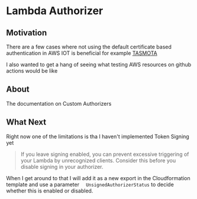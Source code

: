 # Lambda Authorizer


## Motivation
There are a few cases where not using the default certificate based authentication in AWS IOT is beneficial for example [TASMOTA](https://tasmota.github.io/docs/AWS-IoT/#1-prerequisites)

I also wanted to get a hang of seeing what testing AWS resources on github actions would be like

## About
The documentation on Custom Authorizers 


## What Next
Right now one of the limitations is tha I haven't implemented Token Signing yet
> If you leave signing enabled, you can prevent excessive triggering of your Lambda by unrecognized clients. Consider this before you disable signing in your authorizer.

When I get around to that I will add it as a new export in the Cloudformation template and use a 
parameter `  UnsignedAuthorizerStatus` to decide whether this is enabled or disabled.
